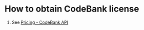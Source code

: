 # How to obtain CodeBank license

1. See [Pricing - CodeBank API](https://senzing.com/pricing/senzing-api/)
